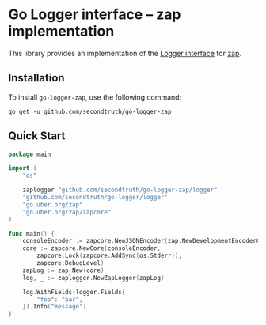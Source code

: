 # Go Logger interface – zap implementation

This library provides an implementation of the [Logger interface](https://github.com/secondtruth/go-logger)
for [zap](https://github.com/uber-go/zap).

## Installation

To install `go-logger-zap`, use the following command:

	go get -u github.com/secondtruth/go-logger-zap

## Quick Start

```go
package main

import (
	"os"

	zaplogger "github.com/secondtruth/go-logger-zap/logger"
	"github.com/secondtruth/go-logger/logger"
	"go.uber.org/zap"
	"go.uber.org/zap/zapcore"
)

func main() {
	consoleEncoder := zapcore.NewJSONEncoder(zap.NewDevelopmentEncoderConfig())
	core := zapcore.NewCore(consoleEncoder,
		zapcore.Lock(zapcore.AddSync(os.Stderr)),
		zapcore.DebugLevel)
	zapLog := zap.New(core)
	log, _ := zaplogger.NewZapLogger(zapLog)

 	log.WithFields(logger.Fields{
		"foo": "bar",
	}).Info("message")
}
```
